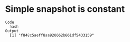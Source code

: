 # Simple snapshot is constant

    Code
      hash
    Output
      [1] "f848c5aeff8aa920662b661df5433159"

